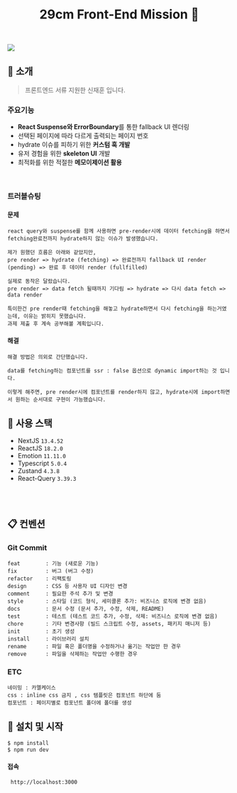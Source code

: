 <h1 align="center">29cm Front-End Mission 👋</h1>

<br>

![](https://pds.joongang.co.kr/svcimg/newsletter/content/202205/03/74e73d6d-adae-47bc-8071-6c2ccace2802.jpg) <br>

## :page_with_curl: 소개

> 프론트엔드 서류 지원한 신재훈 입니다. <br>

### 주요기능

- **React Suspense와 ErrorBoundary**를 통한 fallback UI 렌더링
- 선택된 페이지에 따라 다르게 출력되는 페이지 번호
- hydrate 이슈를 피하기 위한 **커스텀 훅 개발**
- 유저 경험을 위한 **skeleton UI** 개발
- 최적화를 위한 적절한 **메모이제이션 활용**

<br>

### 트러블슈팅

#### 문제

```
react query와 suspense를 함께 사용하면 pre-render시에 데이터 fetching을 하면서 fetching완료전까지 hydrate하지 않는 이슈가 발생했습니다.

제가 원했던 흐름은 아래와 같았지만,
pre render => hydrate (fetching) => 완료전까지 fallback UI render (pending) => 완료 후 데이터 render (fullfilled)

실제로 동작은 달랐습니다.
pre render => data fetch 될때까지 기다림 => hydrate => 다시 data fetch => data render

특이한건 pre render때 fetching을 해놓고 hydrate하면서 다시 fetching을 하는거였는데, 이유는 밝히지 못했습니다.
과제 제출 후 계속 공부해볼 계획입니다.
```

#### 해결

```
해결 방법은 의외로 간단했습니다.

data를 fetching하는 컴포넌트를 ssr : false 옵션으로 dynamic import하는 것 입니다.

이렇게 해주면, pre render시에 컴포넌트를 render하지 않고, hydrate시에 import하면서 원하는 순서대로 구현이 가능했습니다.
```

## :wrench: 사용 스택

- NextJS `13.4.52`
- ReactJS `18.2.0`
- Emotion `11.11.0`
- Typescript `5.0.4`
- Zustand `4.3.8`
- React-Query `3.39.3`

<br>
<br>

## :clipboard: 컨벤션

### Git Commit

```
feat        : 기능 (새로운 기능)
fix         : 버그 (버그 수정)
refactor    : 리팩토링
design      : CSS 등 사용자 UI 디자인 변경
comment     : 필요한 주석 추가 및 변경
style       : 스타일 (코드 형식, 세미콜론 추가: 비즈니스 로직에 변경 없음)
docs        : 문서 수정 (문서 추가, 수정, 삭제, README)
test        : 테스트 (테스트 코드 추가, 수정, 삭제: 비즈니스 로직에 변경 없음)
chore       : 기타 변경사항 (빌드 스크립트 수정, assets, 패키지 매니저 등)
init        : 초기 생성
install     : 라이브러리 설치
rename      : 파일 혹은 폴더명을 수정하거나 옮기는 작업만 한 경우
remove      : 파일을 삭제하는 작업만 수행한 경우
```

### ETC

```
네이밍 : 카멜케이스
css : inline css 금지 , css 템플릿은 컴포넌트 하단에 둠
컴포넌트 : 페이지별로 컴포넌트 폴더에 폴더를 생성
```

## :runner: 설치 및 시작

```bash
$ npm install
$ npm run dev
```

#### 접속

```
 http://localhost:3000
```
